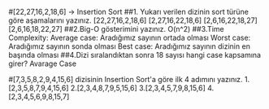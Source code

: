 #[22,27,16,2,18,6] -> Insertion Sort
##1. Yukarı verilen dizinin sort türüne göre aşamalarını yazınız.
[22,27,16,2,18,6]
   [2,27,16,22,18,6]
   [2,6,16,22,18,27]
   [2,6,16,18,22,27]
##2.Big-O gösterimini yazınız.
O(n^2)
##3.Time Complexity: 
Average case: Aradığımız sayının ortada olması
Worst case: Aradığımız sayının sonda olması 
Best case: Aradığımız sayının dizinin en başında olması
##4.Dizi sıralandıktan sonra 18 sayısı hangi case kapsamına girer? 
Avarage Case

#[7,3,5,8,2,9,4,15,6] dizisinin Insertion Sort'a göre ilk 4 adımını yazınız.
1.[2,3,5,8,7,9,4,15,6]
2.[2,3,4,8,7,9,5,15,6]
3.[2,3,4,5,7,9,8,15,6]
4.[2,3,4,5,6,9,8,15,7]

